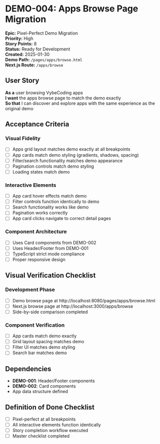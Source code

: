 # DEMO-004: Apps Browse Page Migration

**Epic:** Pixel-Perfect Demo Migration  
**Priority:** High  
**Story Points:** 8  
**Status:** Ready for Development  
**Created:** 2025-01-30  
**Demo Path:** `/pages/apps/browse.html`  
**Next.js Route:** `/apps/browse`

## User Story

**As a** user browsing VybeCoding apps  
**I want** the apps browse page to match the demo exactly  
**So that** I can discover and explore apps with the same experience as the original demo

## Acceptance Criteria

### Visual Fidelity
- [ ] Apps grid layout matches demo exactly at all breakpoints
- [ ] App cards match demo styling (gradients, shadows, spacing)
- [ ] Filter/search functionality matches demo appearance
- [ ] Pagination controls match demo styling
- [ ] Loading states match demo

### Interactive Elements
- [ ] App card hover effects match demo
- [ ] Filter controls function identically to demo
- [ ] Search functionality works like demo
- [ ] Pagination works correctly
- [ ] App card clicks navigate to correct detail pages

### Component Architecture
- [ ] Uses Card components from DEMO-002
- [ ] Uses Header/Footer from DEMO-001
- [ ] TypeScript strict mode compliance
- [ ] Proper responsive design

## Visual Verification Checklist

### Development Phase
- [ ] Demo browse page at http://localhost:8080/pages/apps/browse.html
- [ ] Next.js browse page at http://localhost:3000/apps/browse
- [ ] Side-by-side comparison completed

### Component Verification
- [ ] App cards match demo exactly
- [ ] Grid layout spacing matches demo
- [ ] Filter UI matches demo styling
- [ ] Search bar matches demo

## Dependencies

- **DEMO-001**: Header/Footer components
- **DEMO-002**: Card components
- App data structure defined

## Definition of Done Checklist

- [ ] Pixel-perfect at all breakpoints
- [ ] All interactive elements function identically
- [ ] Story completion workflow executed
- [ ] Master checklist completed